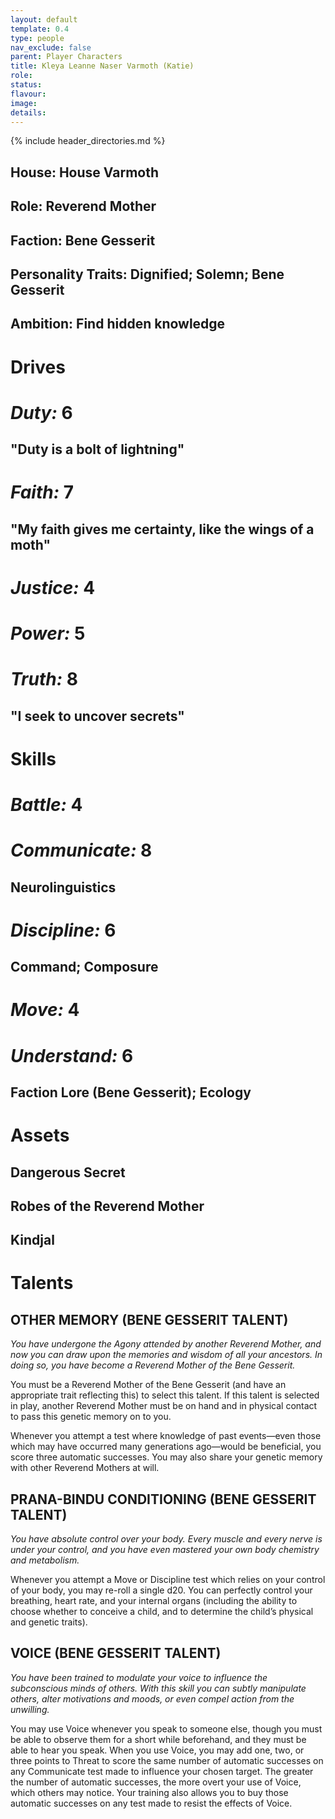```yaml
---
layout: default
template: 0.4
type: people
nav_exclude: false
parent: Player Characters
title: Kleya Leanne Naser Varmoth (Katie)
role: 
status: 
flavour: 
image: 
details:
---
```

{% include header_directories.md %}  
## **House:** House Varmoth  
## **Role:** Reverend Mother  
## **Faction:** Bene Gesserit  
## **Personality Traits:** Dignified; Solemn; Bene Gesserit  
## **Ambition:** Find hidden knowledge  

# **Drives**   
# ***Duty:*** 6  
## **"Duty is a bolt of lightning"**  
# ***Faith:*** 7  
## **"My faith gives me certainty, like the wings of a moth"**  
# ***Justice:*** 4  
# ***Power:*** 5   
# ***Truth:*** 8  
## **"I seek to uncover secrets"**   


# **Skills**
# ***Battle:*** 4  
# ***Communicate:*** 8  
## **Neurolinguistics**  
# ***Discipline:*** 6  
## **Command; Composure**  
# ***Move:*** 4  
# ***Understand:*** 6  
## **Faction Lore (Bene Gesserit); Ecology**  

# **Assets**  
## **Dangerous Secret**  
## **Robes of the Reverend Mother**  
## **Kindjal**  

# **Talents**

## **OTHER MEMORY (BENE GESSERIT TALENT)**  
*You have undergone the Agony attended by another
Reverend Mother, and now you can draw upon the memories and wisdom of all your ancestors. In doing so, you
have become a Reverend Mother of the Bene Gesserit.*  

You must be a Reverend Mother of the Bene Gesserit
(and have an appropriate trait reflecting this) to select
this talent. If this talent is selected in play, another Reverend Mother must be on hand and in physical contact
to pass this genetic memory on to you.  

Whenever you attempt a test where knowledge of past
events—even those which may have occurred many
generations ago—would be beneficial, you score three
automatic successes. You may also share your genetic
memory with other Reverend Mothers at will.  

## **PRANA-BINDU CONDITIONING (BENE GESSERIT TALENT)**  
*You have absolute control over your body. Every muscle
and every nerve is under your control, and you have even
mastered your own body chemistry and metabolism.*  

Whenever you attempt a Move or Discipline test which
relies on your control of your body, you may re-roll a
single d20. You can perfectly control your breathing,
heart rate, and your internal organs (including the ability
to choose whether to conceive a child, and to determine the child’s physical and genetic traits).  

## **VOICE (BENE GESSERIT TALENT)**  
*You have been trained to modulate your voice to influence the subconscious minds of others. With this skill
you can subtly manipulate others, alter motivations and
moods, or even compel action from the unwilling.*  

You may use Voice whenever you speak to someone
else, though you must be able to observe them for a
short while beforehand, and they must be able to hear
you speak. When you use Voice, you may add one, two,
or three points to Threat to score the same number of
automatic successes on any Communicate test made to
influence your chosen target. The greater the number of
automatic successes, the more overt your use of Voice,
which others may notice. Your training also allows you
to buy those automatic successes on any test made to
resist the effects of Voice.  







